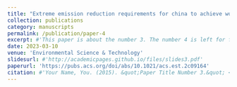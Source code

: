 ```yaml
---
title: "Extreme emission reduction requirements for china to achieve world health organization global air quality guidelines"
collection: publications
category: manuscripts
permalink: /publication/paper-4
excerpt: #'This paper is about the number 3. The number 4 is left for future work.'
date: 2023-03-10
venue: 'Environmental Science & Technology'
slidesurl: #'http://academicpages.github.io/files/slides3.pdf'
paperurl: 'https://pubs.acs.org/doi/abs/10.1021/acs.est.2c09164'
citation: #'Your Name, You. (2015). &quot;Paper Title Number 3.&quot; <i>Journal 1</i>. 1(3).'
---
```

